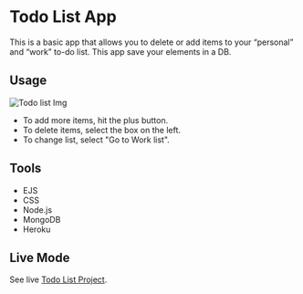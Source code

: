 # Todo List App

This is a basic app that allows you to delete or add items to your “personal” and “work” to-do list. This app save your elements in a DB.

## Usage

![Todo list Img](https://i.ibb.co/gwQ95zX/Todo-list-project-steph.png)

* To add more items, hit the plus button.
* To delete items, select the box on the left.
* To change list, select "Go to Work list".

## Tools

* EJS  
* CSS
* Node.js
* MongoDB
* Heroku

## Live Mode

See live [Todo List Project](https://todolist-steph.herokuapp.com/).
